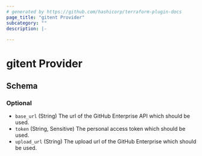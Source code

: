 ```yaml
---
# generated by https://github.com/hashicorp/terraform-plugin-docs
page_title: "gitent Provider"
subcategory: ""
description: |-
  
---
```


# gitent Provider





<!-- schema generated by tfplugindocs -->
## Schema

### Optional

- `base_url` (String) The url of the GitHub Enterprise API which should be used.
- `token` (String, Sensitive) The personal access token which should be used.
- `upload_url` (String) The upload url of the GitHub Enterprise which should be used.

